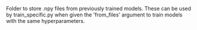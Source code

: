 Folder to store .npy files from previously trained models. These can be used by train_specific.py when given the 'from_files' argument to train models with the same hyperparameters.